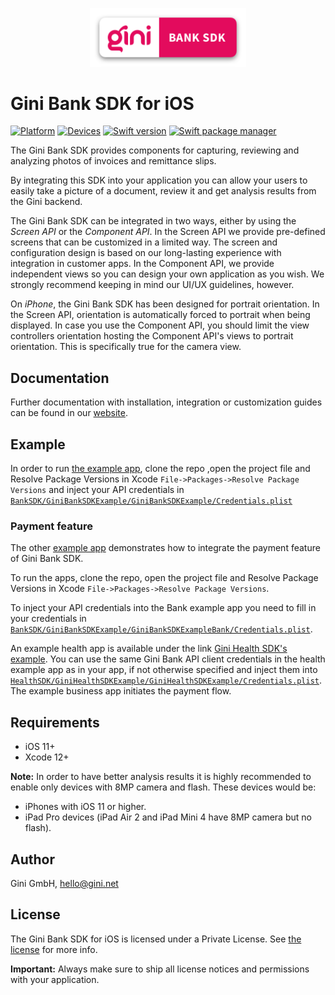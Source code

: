 
<p align="center">
<img src="./GiniBank_Logo.png" width="250">
</p>

# Gini Bank SDK for iOS

[![Platform](https://img.shields.io/badge/platform-iOS-lightgrey.svg)]()
[![Devices](https://img.shields.io/badge/devices-iPhone%20%7C%20iPad-blue.svg)]()
[![Swift version](https://img.shields.io/badge/swift-5.0-orange.svg)]()
[![Swift package manager](https://img.shields.io/badge/Swift_Package_Manager-compatible-orange?style=flat-square)]()

The Gini Bank SDK provides components for capturing, reviewing and analyzing photos of invoices and remittance slips.

By integrating this SDK into your application you can allow your users to easily take a picture of a document, review it and get analysis results from the Gini backend.

The Gini Bank SDK can be integrated in two ways, either by using the *Screen API* or the *Component API*. In the Screen API we provide pre-defined screens that can be customized in a limited way. The screen and configuration design is based on our long-lasting experience with integration in customer apps. In the Component API, we provide independent views so you can design your own application as you wish. We strongly recommend keeping in mind our UI/UX guidelines, however.

On *iPhone*, the Gini Bank SDK has been designed for portrait orientation. In the Screen API, orientation is automatically forced to portrait when being displayed. In case you use the Component API, you should limit the view controllers orientation hosting the Component API's views to portrait orientation. This is specifically true for the camera view.

## Documentation

Further documentation with installation, integration or customization guides can be found in our [website](https://developer.gini.net/gini-mobile-ios/GiniBankSDK/).

## Example

In order to run [the example app](https://github.com/gini/gini-mobile-ios/tree/main/BankSDK/GiniBankSDKExample/GiniBankSDKExample), clone the repo ,open the project file and Resolve Package Versions in Xcode `File->Packages->Resolve Package Versions` and inject your API credentials in 
[`BankSDK/GiniBankSDKExample/GiniBankSDKExample/Credentials.plist`](https://github.com/gini/gini-mobile-ios/blob/main/BankSDK/GiniBankSDKExample/GiniBankSDKExample/Credentials.plist)

### Payment feature

The other [example app](https://github.com/gini/gini-mobile-ios/tree/main/BankSDK/GiniBankSDKExample/GiniBankSDKExampleBank) demonstrates how to integrate the payment feature of Gini Bank SDK.
 
To run the apps, clone the repo, open the project file and Resolve Package Versions in Xcode `File->Packages->Resolve Package Versions`.

To inject your API credentials into the Bank example app you need to fill in your credentials in
[`BankSDK/GiniBankSDKExample/GiniBankSDKExampleBank/Credentials.plist`](https://github.com/gini/gini-mobile-ios/blob/main/BankSDK/GiniBankSDKExample/GiniBankSDKExampleBank/Credentials.plist/).

An example health app is available under the link [Gini Health SDK's example](https://github.com/gini/gini-mobile-ios/blob/main/HealthSDK/GiniHealthSDKExample/GiniHealthSDKExample).
You can use the same Gini Bank API client credentials in the health example app as in your app, if not otherwise specified and inject them into 
[`HealthSDK/GiniHealthSDKExample/GiniHealthSDKExample/Credentials.plist`](https://github.com/gini/gini-mobile-ios/blob/main/HealthSDK/GiniHealthSDKExample/GiniHealthSDKExample/Credentials.plist).
The example business app initiates the payment flow.

## Requirements

- iOS 11+
- Xcode 12+

**Note:**
In order to have better analysis results it is highly recommended to enable only devices with 8MP camera and flash. These devices would be:

* iPhones with iOS 11 or higher.
* iPad Pro devices (iPad Air 2 and iPad Mini 4 have 8MP camera but no flash).

## Author

Gini GmbH, hello@gini.net

## License

The Gini Bank SDK for iOS is licensed under a Private License. See [the license](http://developer.gini.net/gini-mobile-ios/GiniBankSDK/license.html) for more info.

**Important:** Always make sure to ship all license notices and permissions with your application.
